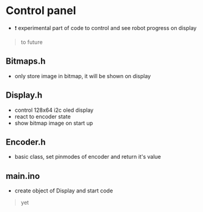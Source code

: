 # Control panel
- :exclamation: experimental part of code to control and see robot progress on display
> to future

## Bitmaps.h
- only store image in bitmap, it will be shown on display

## Display.h
- control 128x64 i2c oled display
- react to encoder state
- show bitmap image on start up

## Encoder.h
- basic class, set pinmodes of encoder and return it's value

## main.ino
- create object of Display and start code
> yet
